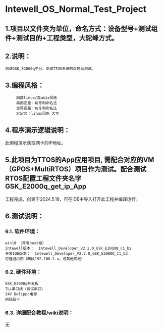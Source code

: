 # Intewell_OS_Normal_Test_Project


## 1.项目以文件夹为单位，命名方式：设备型号+测试组件+测试目的+工程类型，大驼峰方式。

## 2.说明：

    测试GSK_E2000q平台，测试TTOS系统的自启动测试。

## 3.编程风格：

         函数linux/类unix风格
         局部变量：匈牙利命名法
         全局变量：匈牙利命名法
         宏定义：linux风格 大写
		 

## 4.程序演示逻辑说明：

此例程演示获取网卡的IP地址。

## 5.此项目为TTOS的App应用项目, 需配合对应的VM（GPOS+MultiRTOS）项目作为测试。配合测试RTOS配置工程文件夹名字GSK_E2000q_get_ip_App

工程完成，创建于2024.5.18，可在IDE中导入打开此工程并编译运行。


## 6.测试说明：

### 6.1. 软件环境：

	win10 （开发host端）
	Intewell版本：  Intewell_Developer_V2.2.0_GSK_E2000Q_C1_b2
	开发IDE版本：  Intewell_Developer_V2.2.0_GSK_E2000Q_C1_b2
	可连通内网（网段192.168.1.x，或其他网段）

	
### 6.2. 硬件环境：

	GSK_E2000q开发板
	TLL串口线（调试串口）
	24V Delippo电源
	网线若干

	
### 6.3. 详细配合教程/wiki说明：

无

